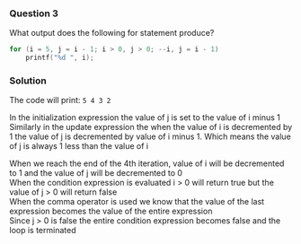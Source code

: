 ### Question 3

What output does the following for statement produce?

```c
for (i = 5, j = i - 1; i > 0, j > 0; --i, j = i - 1)
    printf("%d ", i);
```

### Solution

The code will print: `5 4 3 2 `

In the initialization expression the value of j is set to the value of i minus 1  
Similarly in the update expression the when the value of i is decremented by 1 the value of j is decremented by value of i minus 1. Which means the value of j is always 1 less than the value of i

When we reach the end of the 4th iteration, value of i will be decremented to 1 and the value of j will be decremented to 0  
When the condition expression is evaluated i > 0 will return true but the value of j > 0 will return false  
When the comma operator is used we know that the value of the last expression becomes the value of the entire expression  
Since j > 0 is false the entire condition expression becomes false and the loop is terminated 
